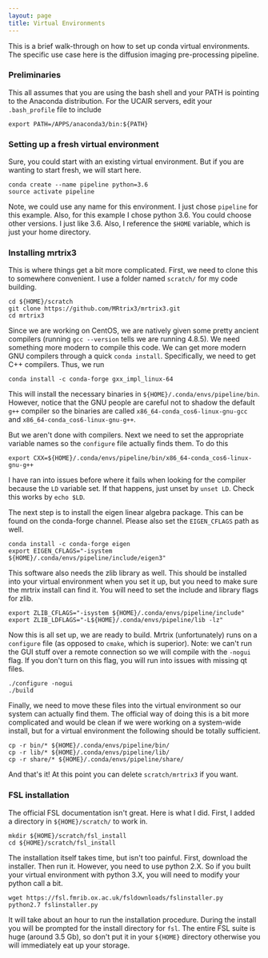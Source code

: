 ```yaml
---
layout: page
title: Virtual Environments
---
```


This is a brief walk-through on how to set up conda virtual environments.  The specific use case here is the diffusion imaging pre-processing pipeline.

### Preliminaries

This all assumes that you are using the bash shell and your PATH is pointing to the Anaconda distribution.  For the UCAIR servers, edit your `.bash_profile` file to include
```
export PATH=/APPS/anaconda3/bin:${PATH}
```

### Setting up a fresh virtual environment

Sure, you could start with an existing virtual environment.  But if you are wanting to start fresh, we will start here.

```terminal
conda create --name pipeline python=3.6
source activate pipeline
```

Note, we could use any name for this environment.  I just chose `pipeline` for this example.  Also, for this example I chose python 3.6.  You could choose other versions.  I just like 3.6.  Also, I reference the `$HOME` variable, which is just your home directory.  

### Installing mrtrix3

This is where things get a bit more complicated.  First, we need to clone this to somewhere convenient.  I use a folder named `scratch/` for my code building.

```terminal
cd ${HOME}/scratch
git clone https://github.com/MRtrix3/mrtrix3.git
cd mrtrix3
```

Since we are working on CentOS, we are natively given some pretty ancient compilers (running `gcc --version` tells we are running 4.8.5).  We need something more modern to compile this code.  We can get more modern GNU compilers through a quick `conda install`.  Specifically, we need to get C++ compilers.  Thus, we run

```terminal
conda install -c conda-forge gxx_impl_linux-64 
```
This will install the necessary binaries in `${HOME}/.conda/envs/pipeline/bin`.  However, notice that the GNU people are careful not to shadow the default `g++` compiler so the binaries are called  `x86_64-conda_cos6-linux-gnu-gcc` and `x86_64-conda_cos6-linux-gnu-g++`.

But we aren't done with compilers.  Next we need to set the appropriate variable names so the `configure` file actually finds them.  To do this

```terminal
export CXX=${HOME}/.conda/envs/pipeline/bin/x86_64-conda_cos6-linux-gnu-g++
```

I have ran into issues before where it fails when looking for the compiler because the `LD` variable set.  If that happens, just unset by `unset LD`.  Check this works by `echo $LD`.

The next step is to install the eigen linear algebra package.  This can be found on the conda-forge channel.  Please also set the `EIGEN_CFLAGS` path as well.

```terminal
conda install -c conda-forge eigen
export EIGEN_CFLAGS="-isystem ${HOME}/.conda/envs/pipeline/include/eigen3"
```

This software also needs the zlib library as well.  This should be installed into your virtual environment when you set it up, but you need to make sure the mrtrix install can find it.  You will need to set the include and library flags for zlib.  

```terminal
export ZLIB_CFLAGS="-isystem ${HOME}/.conda/envs/pipeline/include"
export ZLIB_LDFLAGS="-L${HOME}/.conda/envs/pipeline/lib -lz"
```

Now this is all set up, we are ready to build.  Mrtrix (unfortunately) runs on a `configure` file (as opposed to `cmake`, which is superior).  Note:  we can't run the GUI stuff over a remote connection so we will compile with the `-nogui` flag.  If you don't turn on this flag, you will run into issues with missing qt files.  

```terminal
./configure -nogui
./build
```

Finally, we need to move these files into the virtual environment so our system can actually find them.  The official way of doing this is a bit more complicated and would be clean if we were working on a system-wide install, but for a virtual environment the following should be totally sufficient.

```terminal
cp -r bin/* ${HOME}/.conda/envs/pipeline/bin/
cp -r lib/* ${HOME}/.conda/envs/pipeline/lib/
cp -r share/* ${HOME}/.conda/envs/pipeline/share/
```

And that's it!  At this point you can delete `scratch/mrtrix3` if you want.  

### FSL installation

The official FSL documentation isn't great.  Here is what I did.  First, I added a directory in `${HOME}/scratch/` to work in.

```terminal
mkdir ${HOME}/scratch/fsl_install
cd ${HOME}/scratch/fsl_install
```

The installation itself takes time, but isn't too painful.  First, download the installer.  Then run it.  However, you need to use python 2.X.  So if you built your virtual environment with python 3.X, you will need to modify your python call a bit.

```terminal
wget https://fsl.fmrib.ox.ac.uk/fsldownloads/fslinstaller.py
python2.7 fslinstaller.py
```

It will take about an hour to run the installation procedure.  During the install you will be prompted for the install directory for `fsl`.  The entire FSL suite is huge (around 3.5 Gb), so don't put it in your `${HOME}` directory otherwise you will immediately eat up your storage.  